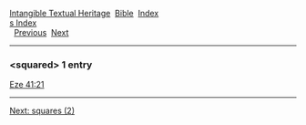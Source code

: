 [Intangible Textual Heritage](../../index)  [Bible](../index) 
[Index](index)   
[s Index](_s_)  
  [Previous](c10843)  [Next](c10845) 

------------------------------------------------------------------------

### &lt;squared&gt; 1 entry

[Eze 41:21](../kjv/eze041.htm#021)  

------------------------------------------------------------------------

[Next: squares (2)](c10845)
